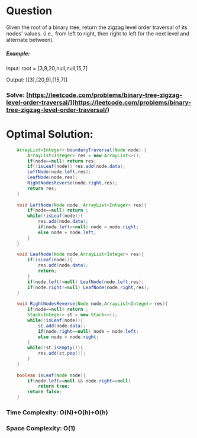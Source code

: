 # Question

Given the root of a binary tree, return the zigzag level order traversal of its nodes' values. (i.e., from left to right, then right to left for the next level and alternate between).


##### Example:

Input: root = [3,9,20,null,null,15,7]

Output: [[3],[20,9],[15,7]]


### Solve: [https://leetcode.com/problems/binary-tree-zigzag-level-order-traversal/](https://leetcode.com/problems/binary-tree-zigzag-level-order-traversal/)
   


# Optimal Solution:  
``` java
    ArrayList<Integer> boundaryTraversal(Node node) {
        ArrayList<Integer> res = new ArrayList<>();
        if(node==null) return res;
        if(!isLeaf(node)) res.add(node.data);
        LeftNode(node.left,res);
        LeafNode(node,res);
        RightNodesReverse(node.right,res);
        return res;
    }
    
    void LeftNode(Node node, ArrayList<Integer> res){
        if(node==null) return ;
        while(!isLeaf(node)){
            res.add(node.data);
            if(node.left==null) node = node.right;
            else node = node.left;
        }
    }
    
    void LeafNode(Node node,ArrayList<Integer> res){
        if(isLeaf(node)){
            res.add(node.data);
            return;
        }
        if(node.left!=null) LeafNode(node.left,res);
        if(node.right!=null) LeafNode(node.right,res);
    }
    
    void RightNodesReverse(Node node,ArrayList<Integer> res){
        if(node==null) return ;
        Stack<Integer> st = new Stack<>();
        while(!isLeaf(node)){
            st.add(node.data);
            if(node.right==null) node = node.left;
            else node = node.right;
        }
        while(!st.isEmpty()){
            res.add(st.pop());
        }
    }
    
    boolean isLeaf(Node node){
        if(node.left==null && node.right==null)
            return true;
        return false;
    }
```
### Time Complexity: O(N)+O(h)+O(h)  
### Space Complexity: O(1) 